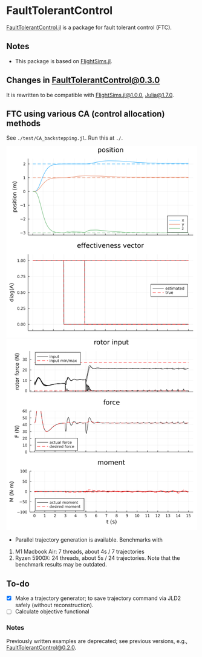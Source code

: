 # FaultTolerantControl
[FaultTolerantControl.jl](https://github.com/JinraeKim/FaultTolerantControl.jl) is a package for fault tolerant control (FTC).

## Notes
- This package is based on [FlightSims.jl](https://github.com/JinraeKim/FlightSims.jl).

## Changes in FaultTolerantControl@0.3.0
It is rewritten to be compatible with FlightSims.jl@1.0.0, Julia@1.7.0.

## FTC using various CA (control allocation) methods
See `./test/CA_backstepping.jl`.
Run this at `./`.

![ex_screenshot](./data/adaptive/state.png)
![ex_screenshot](./data/adaptive/input.png)

- Parallel trajectory generation is available. Benchmarks with
1) M1 Macbook Air: 7 threads, about 4s / 7 trajectories
2) Ryzen 5900X: 24 threads, about 5s / 24 trajectories.
Note that the benchmark results may be outdated.

## To-do
- [x] Make a trajectory generator; to save trajectory command
via JLD2 safely (without reconstruction).
- [ ] Calculate objective functional

### Notes
Previously written examples are deprecated; see previous versions, e.g., FaultTolerantControl@0.2.0.
